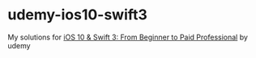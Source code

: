 # udemy-ios10-swift3
My solutions for [iOS 10 &amp; Swift 3: From Beginner to Paid Professional](https://www.udemy.com/devslopes-ios10/) by udemy
